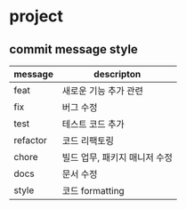 # project

## commit message style

| message  | descripton                    |
| -------- | ----------------------------- |
| feat     | 새로운 기능 추가 관련         |
| fix      | 버그 수정                     |
| test     | 테스트 코드 추가              |
| refactor | 코드 리팩토링                 |
| chore    | 빌드 업무, 패키지 매니저 수정 |
| docs     | 문서 수정                     |
| style    | 코드 formatting               |
